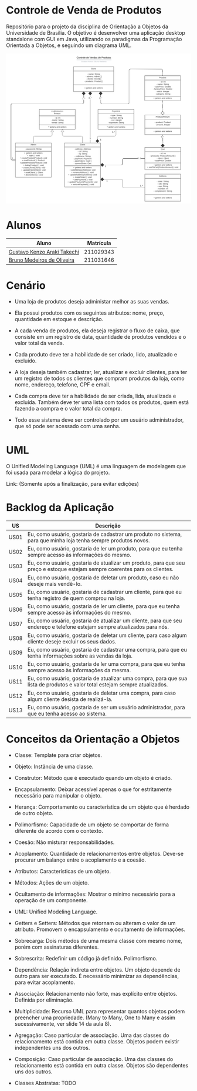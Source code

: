 # Controle de Venda de Produtos

Repositório para o projeto da disciplina de Orientação a Objetos da Universidade de Brasília. O objetivo é desenvolver uma aplicação desktop standalone com GUI em Java, utilizando os paradigmas da Programação Orientada a Objetos, e seguindo um diagrama UML.

![UML](https://github.com/Projeto-OO/controle-venda-produtos/blob/main/UML.png?raw=true)

# Alunos

| Aluno                                                           | Matrícula |
| --------------------------------------------------------------- | --------- |
| [Gustavo Kenzo Araki Takechi](https://github.com/gustavokenzo1) | 211029343 |
| [Bruno Medeiros de Oliveira](https://github.com/brunomed)       | 211031646 |

# Cenário

- Uma loja de produtos deseja administar melhor as suas vendas.

- Ela possui produtos com os seguintes atributos: nome, preço, quantidade em estoque e descrição.

- A cada venda de produtos, ela deseja registrar o fluxo de caixa, que consiste em um registro de data, quantidade de produtos vendidos e o valor total da venda.

- Cada produto deve ter a habilidade de ser criado, lido, atualizado e excluído.

- A loja deseja também cadastrar, ler, atualizar e excluir clientes, para ter um registro de todos os clientes que compram produtos da loja, como nome, endereço, telefone, CPF e email.

- Cada compra deve ter a habilidade de ser criada, lida, atualizada e excluída. Também deve ter uma lista com todos os produtos, quem está fazendo a compra e o valor total da compra.

- Todo esse sistema deve ser controlado por um usuário administrador, que só pode ser acessado com uma senha.

# UML

O Unified Modeling Language (UML) é uma linguagem de modelagem que foi usada para modelar a lógica do projeto.

Link: (Somente após a finalização, para evitar edições)

# Backlog da Aplicação

| US   | Descrição                                                                                                                    |
| ---- | ---------------------------------------------------------------------------------------------------------------------------- |
| US01 | Eu, como usuário, gostaria de cadastrar um produto no sistema, para que minha loja tenha sempre produtos novos.              |
| US02 | Eu, como usuário, gostaria de ler um produto, para que eu tenha sempre acesso às informações do mesmo.                       |
| US03 | Eu, como usuário, gostaria de atualizar um produto, para que seu preço e estoque estejam sempre coerentes para os clientes.  |
| US04 | Eu, como usuário, gostaria de deletar um produto, caso eu não deseje mais vendê-lo.                                          |
| US05 | Eu, como usuário, gostaria de cadastrar um cliente, para que eu tenha registro de quem comprou na loja.                      |
| US06 | Eu, como usuário, gostaria de ler um cliente, para que eu tenha sempre acesso às informações do mesmo.                       |
| US07 | Eu, como usuário, gostaria de atualizar um cliente, para que seu endereço e telefone estejam sempre atualizados para nós.    |
| US08 | Eu, como usuário, gostaria de deletar um cliente, para caso algum cliente deseje excluir os seus dados.                      |
| US09 | Eu, como usuário, gostaria de cadastrar uma compra, para que eu tenha informações sobre as vendas da loja.                   |
| US10 | Eu, como usuário, gostaria de ler uma compra, para que eu tenha sempre acesso às informações da mesma.                       |
| US11 | Eu, como usuário, gostaria de atualizar uma compra, para que sua lista de produtos e valor total estejam sempre atualizados. |
| US12 | Eu, como usuário, gostaria de deletar uma compra, para caso algum cliente desista de realizá-la.                             |
| US13 | Eu, como usuário, gostaria de ser um usuário administrador, para que eu tenha acesso ao sistema.                             |

# Conceitos da Orientação a Objetos

- Classe: Template para criar objetos.

- Objeto: Instância de uma classe.

- Construtor: Método que é executado quando um objeto é criado.

- Encapsulamento: Deixar acessível apenas o que for estritamente necessário para manipular o objeto.

- Herança: Comportamento ou característica de um objeto que é herdado de outro objeto.

- Polimorfismo: Capacidade de um objeto se comportar de forma diferente de acordo com o contexto.

- Coesão: Não misturar responsabilidades.

- Acoplamento: Quantidade de relacionamentos entre objetos. Deve-se procurar um balanço entre o acoplamento e a coesão.

- Atributos: Características de um objeto.

- Métodos: Ações de um objeto.

- Ocultamento de informações: Mostrar o mínimo necessário para a operação de um componente.

- UML: Unified Modeling Language.

- Getters e Setters: Métodos que retornam ou alteram o valor de um atributo. Promovem o encapsulamento e ocultamento de informações.

- Sobrecarga: Dois métodos de uma mesma classe com mesmo nome, porém com assinaturas diferentes.

- Sobrescrita: Redefinir um código já definido. Polimorfismo.

- Dependência: Relação indireta entre objetos. Um objeto depende de outro para ser executado. É necessário minimizar as dependências, para evitar acoplamento.

- Associação: Relacionamento não forte, mas explícito entre objetos. Definida por eliminação.

- Multiplicidade: Recurso UML para representar quantos objetos podem preencher uma propriedade. (Many to Many, One to Many e assim sucessivamente, ver slide 14 da aula 8).

- Agregação: Caso particular de associação. Uma das classes do relacionamento está contida em outra classe. Objetos podem existir independentes uns dos outros.

- Composição: Caso particular de associação. Uma das classes do relacionamento está contida em outra classe. Objetos são dependentes uns dos outros.

- Classes Abstratas: TODO
